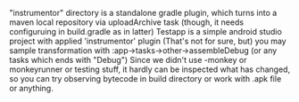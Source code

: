 "instrumentor" directory is a standalone gradle plugin, which turns into a maven local repository via uploadArchive task (though, it needs configuruing in build.gradle as in latter)
Testapp is a simple android studio project with applied 'instrumentor' plugin 
(That's not for sure, but) you may sample transformation with :app->tasks->other->assembleDebug (or any tasks which ends with "Debug")
Since we didn't use -monkey or monkeyrunner or testing stuff, it hardly can be inspected what has changed, so you can try observing bytecode in build directory or work with .apk file or anything.

 